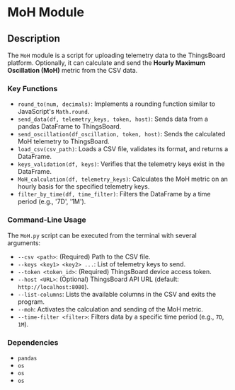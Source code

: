 # MoH Module

## Description

The `MoH` module is a script for uploading telemetry data to the ThingsBoard platform. Optionally, it can calculate and send the **Hourly Maximum Oscillation (MoH)** metric from the CSV data.

### Key Functions

-   `round_to(num, decimals)`: Implements a rounding function similar to JavaScript's `Math.round`.
-   `send_data(df, telemetry_keys, token, host)`: Sends data from a pandas DataFrame to ThingsBoard.
-   `send_oscillation(df_oscillation, token, host)`: Sends the calculated MoH telemetry to ThingsBoard.
-   `load_csv(csv_path)`: Loads a CSV file, validates its format, and returns a DataFrame.
-   `keys_validation(df, keys)`: Verifies that the telemetry keys exist in the DataFrame.
-   `MoH_calculation(df, telemetry_keys)`: Calculates the MoH metric on an hourly basis for the specified telemetry keys.
-   `filter_by_time(df, time_filter)`: Filters the DataFrame by a time period (e.g., '7D', '1M').

### Command-Line Usage

The `MoH.py` script can be executed from the terminal with several arguments:

-   `--csv <path>`: (Required) Path to the CSV file.
-   `--keys <key1> <key2> ...`: List of telemetry keys to send.
-   `--token <token_id>`: (Required) ThingsBoard device access token.
-   `--host <URL>`: (Optional) ThingsBoard API URL (default: `http://localhost:8080`).
-   `--list-columns`: Lists the available columns in the CSV and exits the program.
-   `--moh`: Activates the calculation and sending of the MoH metric.
-   `--time-filter <filter>`: Filters data by a specific time period (e.g., `7D`, `1M`).

### Dependencies

-   `pandas`
-   `os`
-   `os`
-   `os`
